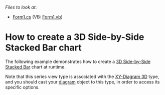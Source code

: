 <!-- default file list -->
*Files to look at*:

* [Form1.cs](./CS/SideBySideStackedBar3DChart/Form1.cs) (VB: [Form1.vb](./VB/SideBySideStackedBar3DChart/Form1.vb))
<!-- default file list end -->
# How to create a 3D Side-by-Side Stacked Bar chart

The following example demonstrates how to create a [3D Side-by-Side Stacked Bar](https://docs.devexpress.com/WindowsForms/7567/controls-and-libraries/chart-control/series-views/3d-series-views/bar-series-views/side-by-side-stacked-bar-chart?p=netframework) chart at runtime.

Note that this series view type is associated with the [XY-Diagram 3D](https://docs.devexpress.com/WindowsForms/5909/controls-and-libraries/chart-control/diagram/xy-diagram-3d?p=netframework) type, and you should cast your [diagram](https://docs.devexpress.com/WindowsForms/5778/controls-and-libraries/chart-control/diagram?p=netframework) object to this type, in order to access its specific options.
